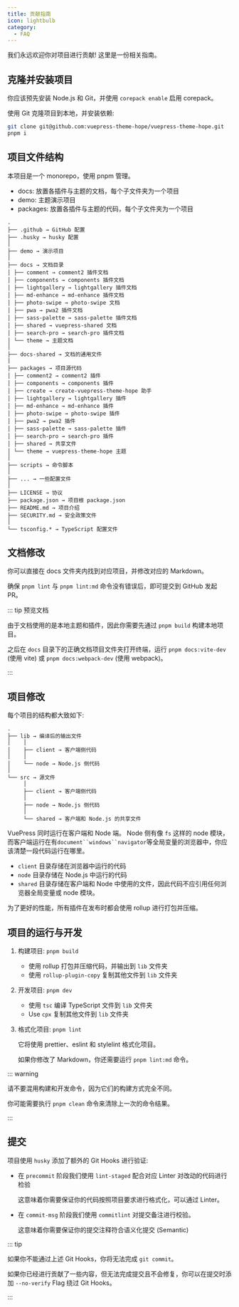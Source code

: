 ```yaml
---
title: 贡献指南
icon: lightbulb
category:
  - FAQ
---
```


我们永远欢迎你对项目进行贡献! 这里是一份相关指南。

<!-- more -->

## 克隆并安装项目

你应该预先安装 Node.js 和 Git，并使用 `corepack enable` 启用 corepack。

使用 Git 克隆项目到本地，并安装依赖:

```sh
git clone git@github.com:vuepress-theme-hope/vuepress-theme-hope.git
pnpm i
```

## 项目文件结构

本项目是一个 monorepo，使用 pnpm 管理。

- docs: 放置各插件与主题的文档，每个子文件夹为一个项目
- demo: 主题演示项目
- packages: 放置各插件与主题的代码，每个子文件夹为一个项目

```
.
├── .github → GitHub 配置
├── .husky → husky 配置
│
├── demo → 演示项目
│
├── docs → 文档目录
│ ├── comment → comment2 插件文档
│ ├── components → components 插件文档
│ ├── lightgallery → lightgallery 插件文档
│ ├── md-enhance → md-enhance 插件文档
│ ├── photo-swipe → photo-swipe 文档
│ ├── pwa → pwa2 插件文档
│ ├── sass-palette → sass-palette 插件文档
│ ├── shared → vuepress-shared 文档
│ ├── search-pro → search-pro 插件文档
│ └── theme → 主题文档
│
├── docs-shared → 文档的通用文件
|
├── packages → 项目源代码
│ ├── comment2 → comment2 插件
│ ├── components → components 插件
│ ├── create → create-vuepress-theme-hope 助手
│ ├── lightgallery → lightgallery 插件
│ ├── md-enhance → md-enhance 插件
│ ├── photo-swipe → photo-swipe 插件
│ ├── pwa2 → pwa2 插件
│ ├── sass-palette → sass-palette 插件
│ ├── search-pro → search-pro 插件
│ ├── shared → 共享文件
│ └── theme → vuepress-theme-hope 主题
│
├── scripts → 命令脚本
│
├── ... → 一些配置文件
│
├── LICENSE → 协议
├── package.json → 项目根 package.json
├── README.md → 项目介绍
├── SECURITY.md → 安全政策文件
│
└── tsconfig.* → TypeScript 配置文件
```

## 文档修改

你可以直接在 docs 文件夹内找到对应项目，并修改对应的 Markdown。

确保 `pnpm lint` 与 `pnpm lint:md` 命令没有错误后，即可提交到 GitHub 发起 PR。

::: tip 预览文档

由于文档使用的是本地主题和插件，因此你需要先通过 `pnpm build` 构建本地项目。

之后在 `docs` 目录下的正确文档项目文件夹打开终端，运行 `pnpm docs:vite-dev` (使用 vite) 或 `pnpm docs:webpack-dev` (使用 webpack)。

:::

## 项目修改

每个项目的结构都大致如下:

```
.
├── lib → 编译后的输出文件
│    │
│    ├── client → 客户端侧代码
│    │
│    └── node → Node.js 侧代码
│
└── src → 源文件
     │
     ├── client → 客户端侧代码
     │
     ├── node → Node.js 侧代码
     │
     └── shared → 客户端和 Node.js 的共享文件
```

VuePress 同时运行在客户端和 Node 端。 Node 侧有像 `fs` 这样的 node 模块，而客户端运行在有`document``windows``navigator`等全局变量的浏览器中，你应该清楚一段代码运行在哪里。

- `client` 目录存储在浏览器中运行的代码
- `node` 目录存储在 Node.js 中运行的代码
- `shared` 目录存储在客户端和 Node 中使用的文件，因此代码不应引用任何浏览器全局变量或 node 模块。

为了更好的性能，所有插件在发布时都会使用 rollup 进行打包并压缩。

## 项目的运行与开发

1. 构建项目: `pnpm build`

   - 使用 rollup 打包并压缩代码，并输出到 `lib` 文件夹
   - 使用 `rollup-plugin-copy` 复制其他文件到 `lib` 文件夹

1. 开发项目: `pnpm dev`

   - 使用 `tsc` 编译 TypeScript 文件到 `lib` 文件夹
   - Use `cpx` 复制其他文件到 `lib` 文件夹

1. 格式化项目: `pnpm lint`

   它将使用 prettier、eslint 和 stylelint 格式化项目。

   如果你修改了 Markdown，你还需要运行 `pnpm lint:md` 命令。

::: warning

请不要混用构建和开发命令，因为它们的构建方式完全不同。

你可能需要执行 `pnpm clean` 命令来清除上一次的命令结果。

:::

## 提交

项目使用 `husky` 添加了额外的 Git Hooks 进行验证:

- 在 `precommit` 阶段我们使用 `lint-staged` 配合对应 Linter 对改动的代码进行检验

  这意味着你需要保证你的代码按照项目要求进行格式化，可以通过 Linter。

- 在 `commit-msg` 阶段我们使用 `commitlint` 对提交备注进行校验。

  这意味着你需要保证你的提交注释符合语义化提交 (Semantic)

::: tip

如果你不能通过上述 Git Hooks，你将无法完成 `git commit`。

如果你已经进行贡献了一些内容，但无法完成提交且不会修复，你可以在提交时添加 `--no-verify` Flag 绕过 Git Hooks。

:::
